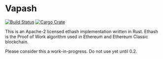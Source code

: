 # Vapash

[![Build Status](https://travis-ci.org/ethereumproject/ethash-rs.svg?branch=master)](https://travis-ci.org/sorpaas/ethash-rs) [![Cargo Crate](https://img.shields.io/crates/v/ethash.svg)](https://crates.io/crates/ethash)

This is an Apache-2 licensed ethash implementation written in Rust. Ethash is the Proof of Work algorithm used in Ethereum and Ethereum Classic blockchain.

Please consider this a work-in-progress. Do not use yet until 0.2.
